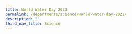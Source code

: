 ```yaml
---
title: World Water Day 2021
permalink: /departments/science/world-water-day-2021/
description: ""
third_nav_title: Science
---
```

